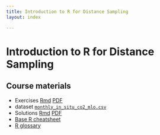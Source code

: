```yaml
---
title: Introduction to R for Distance Sampling
layout: index

---
```


# Introduction to R for Distance Sampling


## Course materials

- Exercises [Rmd](RTutorial_Exercises.Rmd) [PDF](RTutorial_Exercises.pdf)
- dataset [`monthly_in_situ_co2_mlo.csv`](monthly_in_situ_co2_mlo.csv)
- Solutions [Rmd](RTutorial_Solutions.Rmd) [PDF](RTutorial_Solutions.pdf)
- [Base R cheatsheet](BaseRCheatSheet.pdf)
- [R glossary](R_glossary.pdf)


